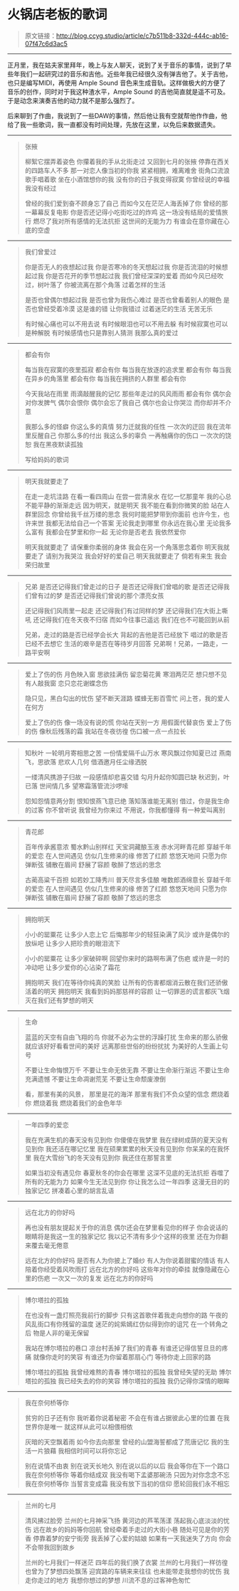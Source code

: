 # 火锅店老板的歌词

[annotation]: <id> (c7b511b8-332d-444c-ab16-07f47c6d3ac5)
[annotation]: <status> (protect)
[annotation]: <create_time> (2019-04-26 01:37:49)
[annotation]: <category> (心情随笔)
[annotation]: <tags> (歌词)

> 原文链接：<http://blog.ccyg.studio/article/c7b511b8-332d-444c-ab16-07f47c6d3ac5>

---

正月里，我在姑夫家里拜年，晚上与友人聊天，说到了关于音乐的事情，说到了早些年我们一起研究过的音乐和吉他。近些年我已经很久没有弹吉他了。关于吉他，也只是编写MIDI，再使用 Ample Sound 音色来生成音轨。这样做极大的方便了音乐的创作，同时对于我这种渣水平，Ample Sound 的吉他简直就是遥不可及。于是动念来演奏吉他的动力就不是那么强烈了。

后来聊到了作曲，我说到了一些DAW的事情，然后他让我有空就帮他作作曲，他给了我一些歌词，我一直都没有时间处理，先放在这里，以免后来数据遗失。

---

>张掖
>
>柳絮它摆弄着姿色
你攥着我的手从北街走过
又回到七月的张掖
停靠在西关的四路车人不多
那一对恋人像当初的你我
紧紧相拥，难离难舍
街角口流浪歌手唱着歌
坐在小酒馆想你的我
没有你的日子我变得寂寞
你曾经说的幸福我没有经过
>
>曾经的我们爱到奋不顾身忘了自己
而如今又在茫茫人海丢掉了你
曾经的那一幕幕反复电影
你是否还记得小吃街吃过的炸鸡
这一场没有结局的爱情旅行
燃尽了我对所有感情的无法抗拒
这世间的无能为力
有谁会在意你藏在心底的空虚

---

>我们曾爱过
>
>你是否无人的夜想起过我
你是否寒冷的冬天想起过我
你是否流泪的时候想起过我
你是否花开的季节想起过我
我们曾经深深的爱着
而如今风已经吹过，树叶落了
你被流离在那个角落
过着怎样的生活
>
>是否也曾偶尔想起过我
是否也曾为我伤心难过
是否也曾看着别人的眼色
是否也曾经受着冷漠
这是谁的错
让你我错过
过着迷茫的生活
无苦无乐
>
>有时候心痛也可以不用去说
有时候眼泪也可以不用去躲
有时候寂寞也可以是种解脱
有时候感情也只是靠别人猜测
我那么真的爱过

---

>都会有你
>
>每当我在寂寞的夜里孤寂
都会有你
每当我在放逐的追求里
都会有你
每当我在异乡的角落里
都会有你
每当我在拥挤的人群里
都会有你
>
>今天我站在雨里
雨滴敲醒我的记忆
那些年走过的风风雨雨
都会有你
偶尔会对你发脾气
偶尔会恨你
偶尔会忘了我自己
偶尔也会让你哭泣
而你却并不介意
>
>我那么多的怪癖
你这么多的真情
努力迁就我的任性
一次次的迂回
我在流年里反醒自己
你那么多的付出
我这么多的辜负
一再触痛你的伤口
一次次的饶恕
我在黑夜默读孤独
>
>写给妈妈的歌词

---

>明天我就要走了
>
>在走一走坑洼路
在看一看四周山
在尝一尝清泉水
在忆一忆那童年
我的心总不能平静的渐渐走远
因为明天，就是明天
我不能在看到你微笑的脸
站在人群里回念
你曾给我千丝万缕的思念
我何时能把梦带到你面前
也许今生，也许来世
我都无法给自己一个答案
无论我走到哪里
你永远在我心里
无论我多么富有
我都会在梦里和你一起
无论你是否老去
我依然爱你
>
>明天我就要走了
请保重你柔弱的身体
我会在另一个角落思念着你
明天我就要走了
请别为我哭泣
我会好好的爱自己
明天我就要走了
倘若有来生
我会荣归故里

---

>兄弟
>是否还记得我们曾走过的日子
是否还记得我们曾唱的歌
是否还记得我们曾有过的梦
是否还记得我们曾说的那个漂亮女孩
>
>还记得我们风雨里一起走
还记得我们有过同样的梦
还记得我们在大街上嘶吼
还记得我们在冬天夜不归宿
而如今往事已遥远
我们在也不可能回到从前
>
>兄弟，走过的路是否已经学会长大
背起的吉他是否已经放下
唱过的歌是否已经不去想它
生活的艰辛是否在等待岁月回答
兄弟啊！兄弟，一路走，一路平安啊

---
>
>爱上了伤的伤
月色映入窗
思欲挂满伤
留恋菊花黄
寒泪两茫茫
想只想不见有人敲我窗
恋只恋花谢蝶念伤
>
>隐只见，黑白勾出的忧伤
望不断天涯路
蝶蜂无影百雪忙
问上苍，我的爱人在何方
>
>爱上了伤的伤
像一场没有说的慌
你站在天别一方
用假面代替哀伤
爱上了伤的伤
像秋后残落的霜
我站在冬夜彷徨
伤口被一点一点拉长

---

>知秋叶
一轮明月寄相思之苦
一份情爱隔千山万水
寒风飘过你知夏已过
燕南飞，思欲落
悲欢人几何
借酒邀月任尘缘洒脱
>
>一缕清风携游子归故
一段感情却悲喜交错
勾月升起你知圆已缺
秋迟到，叶已落
世间情几多
望寒霜落管流沙啰嗦
>
>怨知怨情意两分割
恨知恨燕飞意已绝
落知落谁能无离别
借过，你是我生命的过客
你不曾听说
我曾经为你来过
不用说，你我都懂得
有一种爱叫离别

---

>青花郎
>
>百年传承酱意浓
蜀水黔山别样红
天宝洞藏酿玉液
赤水河畔青花郎
穿越千年的爱恋
在人世间遇见
仿似几生修来的缘
修苦了红颜
悠悠天地间
只愿为你弹断弦
铺散在眉间
舒展了容颜
敬醉了悠远的思念
>
>古蔺高粱千百担
如若妙工降秀川
普天尽言多佳酿
唯数郎酒绵意长
穿越千年的爱恋
在人世间遇见
仿似几生修来的缘
修苦了红颜
悠悠天地间
只愿为你弹断弦
铺散在眉间
舒展了容颜
敬醉了悠远的思念

---

>拥抱明天
>
>小小的罂粟花
让多少人恋上它
后悔那年少的轻狂染满了风沙
或许是偶尔的放纵吧
让多少人把珍贵的眼泪流下
>
>小小的罂粟花
让多少家破碎啊
回望你来时的路啊布满了伤疤
或许是一时的冲动吧
让多少爱你的心沾染了霜花
>
>拥抱明天
我们在等待你纯真的笑脸
让所有的伤害都烟消云散在我们还骄傲活着的明天
拥抱明天
我看到妈妈那慈祥的容颜
让一切罪恶的谎言都灰飞烟灭在我们还有梦想的明天

---

>生命
>
>蓝蓝的天空有自由飞翔的鸟
你就不必为尘世的浮躁打扰
生命来的那么骄傲
就应该好好看看世间的美好
远离那些世俗的纷纷扰扰
为美好的人生画上句号
>
>不要让生命悔恨万千
不要让生命无依无靠
不要让生命渐行渐远
不要让生命充满遗憾
不要让生命凋谢荒芜
不要让生命颓废潦倒
>
>看，那里有美的风景，
那里是花的海洋
那里有我们不负众望的信念
燃烧着你
燃烧着我
燃烧着我们的金色年华

---

>一年四季的爱恋
>
>我在充满生机的春天没有见到你
你傻傻在我梦里
我在绿树成荫的夏天没有见到你
我还活在哪记忆里
我在硕果累累的秋天没有见到你
你呆呆的在我怀里
我在大雪纷飞的冬天没有见到你
我还住在那誓言里
>
>如果当初没有遇见你
春夏秋冬的你会在哪里
这深不见底的无法抗拒
吞噬了所有的无能为力
如果今生无法见到你
你让我怎么过一年四季
这漫无目的的独家记忆
拼凑着心里的胡言乱语

---

>远在北方的你好吗
>
>再也没有朋友提起关于你的消息
偶尔还会在梦里看见你的样子
你会说话的眼睛将是我这一生的独家记忆
我以记不清有多少个这样的夜里
还在为你翻来覆去毫无倦意
>
>远在北方的你好吗
是否有人为你披上了婚纱
有人为你说着甜蜜的情话
有人陪着你经受着风吹雨打
远在北方的你好吗
这些年对你的牵挂
就像隐藏在心里的伤疤
一次又一次的复发
远在北方的你好吗

---

>博尔塔拉的孤独
>
>在也没有一盏灯照亮我前行的脚步
只有这首歌伴着我走向想你的路
午夜的风乱街口有你残留的温度
迷茫的姹紫嫣红仿似得到你的诅咒
在一个转角之后
物是人非的毫无保留
>
>我站在博尔塔拉的巷口
凉台村丢掉了我们的青春
有谁还记得信誓旦旦的疼痛
就像你走时的笑容
有谁还为你留着那扇心门
等待你走上回家的路
>
>博尔塔拉的孤独
我曾经难熬的青春
博尔塔拉的孤独
我曾经失望的无助
博尔塔拉的孤独
我已经失去的你的笑容
博尔塔拉的孤独
我仍记得你深情的眼眸

---

>我在奈何桥等你
>
>贫穷的日子还有你
我听着你说着秘密
不会在有谁占据彼此心里的位置
在我世界你是唯一
就这样从此可以相偎相依
>
>灰暗的天空飘着雨
如今你去向那里
曾经的山盟海誓都成了荒唐记忆
我的生活一片狼藉
我相信时间可以将你忘记
>
>别在说情不由衷
别在说天长地久
别在说以后的以后
我会等你在下一个路口
我在奈何桥等你
等着你结成双
我没有喝下孟婆那碗汤
只因为对你念念不忘
我在奈何桥等你
当誓言变成霜
我没有放下当初的信仰
愿轮回我们永不相忘

---

>兰州的七月
>
>清风拂过脸旁
兰州的七月神采飞扬
黄河边的芦苇荡漾
荡起我心底淡淡的忧伤
远在故乡的妈妈等你回航
曾经牵着手走过的大街小巷
随处可见是你的芳香
停靠着梦的安宁街旁
我丢掉了心爱的姑娘
如果有一天我迷失了方向
你会不会带我回到故乡
>
>兰州的七月我们一样迷茫
四年后的我们换了衣裳
兰州的七月我们一样彷徨
也曾为了梦想四处飘荡
迎宾路的车辆来来往往
也未能带走我想你的忧伤
我走你走过的地方
我想你想过的梦想
川流不息的过客神色匆忙

